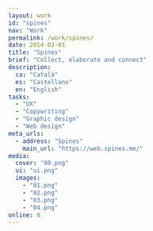 ```yaml
---
layout: work
id: "spines"
nav: "Work"
permalink: /work/spines/
date: 2014-03-01
title: "Spines"
brief: "Collect, elaborate and connect"
description:
  ca: "Català"
  es: "Castellano"
  en: "English"
tasks:
  - "UX"
  - "Copywriting"
  - "Graphic design"
  - "Web design"
meta_urls:
  - address: "Spines"
    main_url: "https://web.spines.me/"
media:
  cover: "00.png"
  ui: "ui.png"
  images:
    - "01.png"
    - "02.png"
    - "03.png"
    - "04.png"
online: 0
---
```


